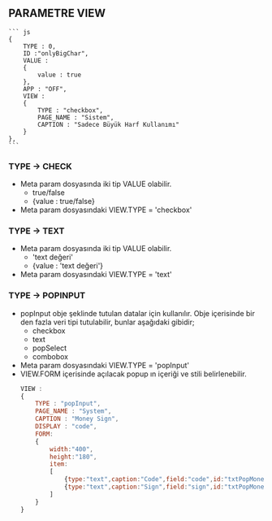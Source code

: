 ## PARAMETRE VIEW
    
    ``` js
    {
        TYPE : 0,
        ID :"onlyBigChar",
        VALUE : 
        {
            value : true
        },
        APP : "OFF",
        VIEW : 
        {
            TYPE : "checkbox",
            PAGE_NAME : "Sistem",
            CAPTION : "Sadece Büyük Harf Kullanımı"
        }
    },
    ```
### TYPE -> CHECK
- Meta param dosyasında iki tip VALUE olabilir.
    - true/false
    - {value : true/false}
- Meta param dosyasındaki VIEW.TYPE = 'checkbox'
### TYPE -> TEXT
- Meta param dosyasında iki tip VALUE olabilir.
    - 'text değeri'
    - {value : 'text değeri'}
- Meta param dosyasındaki VIEW.TYPE = 'text'
### TYPE -> POPINPUT
- popInput obje şeklinde tutulan datalar için kullanılır. Obje içerisinde bir den fazla veri tipi tutulabilir,
  bunlar aşağıdaki gibidir;
    - checkbox
    - text
    - popSelect
    - combobox
- Meta param dosyasındaki VIEW.TYPE = 'popInput'
- VIEW.FORM içerisinde açılacak popup ın içeriği ve stili belirlenebilir.    
    ``` js
    VIEW : 
    {
        TYPE : "popInput",
        PAGE_NAME : "System",
        CAPTION : "Money Sign",
        DISPLAY : "code",
        FORM: 
        {
            width:"400",
            height:"180",
            item:
            [
                {type:"text",caption:"Code",field:"code",id:"txtPopMoneySymbolCode"},
                {type:"text",caption:"Sign",field:"sign",id:"txtPopMoneySymbolSign"}
            ]
        }
    }
    ```